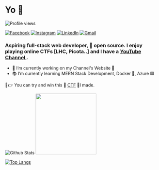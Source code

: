 <h1>Yo 👋</h1>

![Profile views](https://gpvc.arturio.dev/AymKh)

<a href="https://www.facebook.com/UQ6rHtT/"><img src="https://img.shields.io/badge/facebook-%231877F2.svg?&style=for-the-badge&logo=facebook&logoColor=white" alt="Facebook" /></a>
<a href="https://www.instagram.com/__aymkh/"><img src="https://img.shields.io/badge/instagram-%23E4405F.svg?&style=for-the-badge&logo=instagram&logoColor=white" alt="Instagram" /></a>
<a href="https://www.linkedin.com/in/aymkh/"><img src="https://img.shields.io/badge/linkedin-%230077B5.svg?&style=for-the-badge&logo=linkedin&logoColor=white" alt="LinkedIn" /></a>
<a href="mailto:aymen4real@gmail.com"><img src="https://img.shields.io/badge/gmail-%23D14836.svg?&style=for-the-badge&logo=gmail&logoColor=white" alt="Gmail"/></a>


###  Aspiring full-stack web developer, 💙 open source. I enjoy playing online CTFs [LHC, Picota..] and I have a <a href="https://www.youtube.com/channel/UCMbOrX4GDXq2Q77wIHhnGog" target="_blank">YouTube Channel </a>.

- 🔭 I’m currently working on my Channel's Website 🚧
- 📚 I’m currently learning MERN Stack Development, Docker 🐳, Azure 🟦

🙌👉 You can try and win this 🏴 <a href="https://ctfkh.herokuapp.com/">CTF</a> 🚩I made.

![Github Stats](https://github-readme-stats.vercel.app/api?username=AymKh&show_icons=true&hide=["issues"])
<img src="https://64.media.tumblr.com/f9dbdcf83dd055e3417a1b2d9c4e7885/tumblr_p9e8r3X0a71spxh67o3_500.png" width="200">

[![Top Langs](https://github-readme-stats.vercel.app/api/top-langs/?username=AymKh&layout=compact)](https://github.com/anuraghazra/github-readme-stats)

